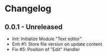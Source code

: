 Changelog
=========

0.0.1 - Unreleased
-------------------------
- Init: Initialize Module "Text editor"
- Enh #1: Store file version on update content
- Fix #5: Position of "Edit" Handler
